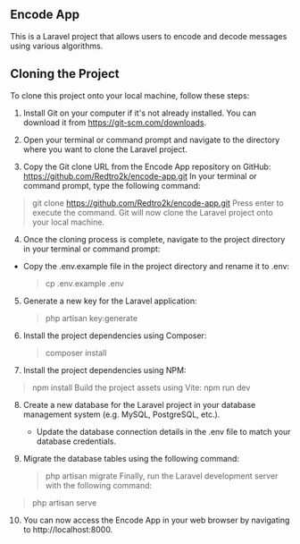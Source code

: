 ## Encode App
This is a Laravel project that allows users to encode and decode messages using various algorithms.

## Cloning the Project
To clone this project onto your local machine, follow these steps:

1. Install Git on your computer if it's not already installed. You can download it from https://git-scm.com/downloads.

2. Open your terminal or command prompt and navigate to the directory where you want to clone the Laravel project.

3. Copy the Git clone URL from the Encode App repository on GitHub:
https://github.com/Redtro2k/encode-app.git
In your terminal or command prompt, type the following command:
 > git clone https://github.com/Redtro2k/encode-app.git
Press enter to execute the command. Git will now clone the Laravel project onto your local machine.

4. Once the cloning process is complete, navigate to the project directory in your terminal or command prompt:
  - Copy the .env.example file in the project directory and rename it to .env:
    > cp .env.example .env
5. Generate a new key for the Laravel application:
    > php artisan key:generate
6. Install the project dependencies using Composer:
    > composer install
7. Install the project dependencies using NPM:
 > npm install
Build the project assets using Vite:
 > npm run dev
8. Create a new database for the Laravel project in your database management system (e.g. MySQL, PostgreSQL, etc.).
    - Update the database connection details in the .env file to match your database credentials.

9. Migrate the database tables using the following command:
    > php artisan migrate
Finally, run the Laravel development server with the following command:
 > php artisan serve
10. You can now access the Encode App in your web browser by navigating to http://localhost:8000.
